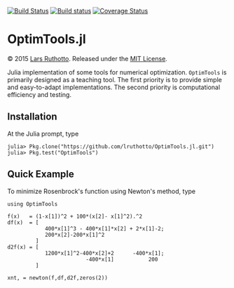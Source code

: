 [![Build Status](https://travis-ci.org/lruthotto/OptimTools.jl.svg?branch=master)](https://travis-ci.org/lruthotto/OptimTools.jl)
[![Build status](https://ci.appveyor.com/api/projects/status/61rviuke750imsc1?svg=true)](https://ci.appveyor.com/project/lruthotto/optimtools-jl)
[![Coverage Status](https://coveralls.io/repos/lruthotto/OptimTools.jl/badge.svg)](https://coveralls.io/r/lruthotto/OptimTools.jl)




OptimTools.jl
=========================

&copy; 2015 [Lars Ruthotto](http://www.mathcs.emory.edu/~lruthot/). Released under the [MIT License](https://github.com/lruthotto/KrylovMethods.jl/blob/master/LICENSE).

Julia implementation of some tools for numerical optimization. ``OptimTools`` is primarily designed as a teaching tool. The first priority is to provide simple and easy-to-adapt implementations. The second priority is computational efficiency and testing.

## Installation

At the Julia prompt, type
```
julia> Pkg.clone("https://github.com/lruthotto/OptimTools.jl.git")
julia> Pkg.test("OptimTools")
```
## Quick Example
To minimize Rosenbrock's function using Newton's method, type

```
using OptimTools

f(x)   = (1-x[1])^2 + 100*(x[2]- x[1]^2).^2
df(x)  = [
            400*x[1]^3 - 400*x[1]*x[2] + 2*x[1]-2; 
            200*x[2]-200*x[1]^2  
         ]
d2f(x) = [
            1200*x[1]^2-400*x[2]+2      -400*x[1]; 
                         -400*x[1]           200
         ]

xnt, = newton(f,df,d2f,zeros(2))
```



